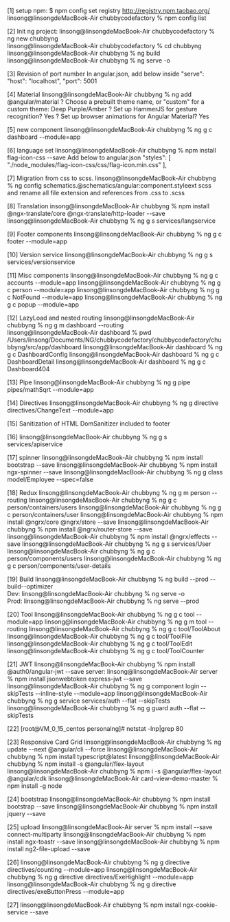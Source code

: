 [1] setup npm:
    $ npm config set registry http://registry.npm.taobao.org/
    linsong@linsongdeMacBook-Air chubbycodefactory % npm config list

[2] Init ng project:
    linsong@linsongdeMacBook-Air chubbycodefactory % ng new chubbyng  
    linsong@linsongdeMacBook-Air chubbycodefactory % cd chubbyng 
    linsong@linsongdeMacBook-Air chubbyng % ng build
    linsong@linsongdeMacBook-Air chubbyng % ng serve -o

[3] Revision of port number
    In angular.json, add below inside "serve":
        "host": "localhost",
        "port": 5001

[4] Material
    linsong@linsongdeMacBook-Air chubbyng % ng add @angular/material
    ? Choose a prebuilt theme name, or "custom" for a custom theme: Deep Purple/Amber
    ? Set up HammerJS for gesture recognition? Yes
    ? Set up browser animations for Angular Material? Yes

[5] new component
    linsong@linsongdeMacBook-Air chubbyng % ng g c dashboard --module=app

[6] language set
    linsong@linsongdeMacBook-Air chubbyng % npm install flag-icon-css --save
    Add below to angular.json
        "styles": [
              "./node_modules/flag-icon-css/css/flag-icon.min.css"
        ],

[7] Migration from css to scss.
    linsong@linsongdeMacBook-Air chubbyng % ng config schematics.@schematics/angular:component.styleext scss
    and rename all file extension and references from .css to .scss

[8] Translation
    insong@linsongdeMacBook-Air chubbyng % npm install @ngx-translate/core @ngx-translate/http-loader --save
    linsong@linsongdeMacBook-Air chubbyng % ng g s services/langservice

[9] Footer components
    linsong@linsongdeMacBook-Air chubbyng % ng g c footer --module=app

[10] Version service
    linsong@linsongdeMacBook-Air chubbyng % ng g s services/versionservice

[11] Misc components
    linsong@linsongdeMacBook-Air chubbyng % ng g c accounts --module=app
    linsong@linsongdeMacBook-Air chubbyng % ng g c person --module=app
    linsong@linsongdeMacBook-Air chubbyng % ng g c NotFound --module=app
    linsong@linsongdeMacBook-Air chubbyng % ng g c popup --module=app

[12] LazyLoad and nested routing
    linsong@linsongdeMacBook-Air chubbyng % ng g m dashboard --routing      
    linsong@linsongdeMacBook-Air dashboard % pwd
        /Users/linsong/Documents/NG/chubbycodefactory/chubbycodefactory/chubbyng/src/app/dashboard 
    linsong@linsongdeMacBook-Air dashboard % ng g c DashboardConfig
    linsong@linsongdeMacBook-Air dashboard % ng g c DashboardDetail
    linsong@linsongdeMacBook-Air dashboard % ng g c Dashboard404

[13] Pipe
    linsong@linsongdeMacBook-Air chubbyng % ng g pipe pipes/mathSqrt --module=app

[14] Directives
    linsong@linsongdeMacBook-Air chubbyng % ng g directive directives/ChangeText --module=app

[15] Sanitization of HTML
    DomSanitizer included to footer

[16]
    linsong@linsongdeMacBook-Air chubbyng % ng g s services/apiservice

[17] spinner
    linsong@linsongdeMacBook-Air chubbyng % npm install bootstrap --save
    linsong@linsongdeMacBook-Air chubbyng % npm install ngx-spinner --save
    linsong@linsongdeMacBook-Air chubbyng % ng g class model/Employee --spec=false

[18] Redux
    linsong@linsongdeMacBook-Air chubbyng % ng g m person --routing
    linsong@linsongdeMacBook-Air chubbyng % ng g c person/containers/users
    linsong@linsongdeMacBook-Air chubbyng % ng g c person/containers/user
    linsong@linsongdeMacBook-Air chubbyng % npm install @ngrx/core @ngrx/store --save
    linsong@linsongdeMacBook-Air chubbyng % npm install @ngrx/router-store --save
    linsong@linsongdeMacBook-Air chubbyng % npm install @ngrx/effects --save
    linsong@linsongdeMacBook-Air chubbyng % ng g s services/User
    linsong@linsongdeMacBook-Air chubbyng % ng g c person/components/users
    linsong@linsongdeMacBook-Air chubbyng % ng g c person/components/user-details

[19] Build
    linsong@linsongdeMacBook-Air chubbyng % ng build --prod --build--optimizer   
    Dev:    linsong@linsongdeMacBook-Air chubbyng % ng serve -o  
    Prod:   linsong@linsongdeMacBook-Air chubbyng % ng serve --prod

[20] Tool
    linsong@linsongdeMacBook-Air chubbyng % ng g c tool --module=app
    linsong@linsongdeMacBook-Air chubbyng % ng g m tool --routing
    linsong@linsongdeMacBook-Air chubbyng % ng g c tool/ToolAbout
    linsong@linsongdeMacBook-Air chubbyng % ng g c tool/ToolFile 
    linsong@linsongdeMacBook-Air chubbyng % ng g c tool/ToolEdit
    linsong@linsongdeMacBook-Air chubbyng % ng g c tool/ToolCounter

[21] JWT
    linsong@linsongdeMacBook-Air chubbyng % npm install @auth0/angular-jwt --save
    server: 
        linsong@linsongdeMacBook-Air server % npm install jsonwebtoken express-jwt --save
    linsong@linsongdeMacBook-Air chubbyng % ng g component login --skipTests --inline-style --module=app
    linsong@linsongdeMacBook-Air chubbyng % ng g service services/auth --flat --skipTests
    linsong@linsongdeMacBook-Air chubbyng % ng g guard auth --flat --skipTests

[22]
    [root@VM_0_15_centos personalng]# netstat -lnp|grep 80

[23] Responsive Card Grid
    linsong@linsongdeMacBook-Air chubbyng % ng update --next @angular/cli --force
    linsong@linsongdeMacBook-Air chubbyng % npm install typescript@latest
    linsong@linsongdeMacBook-Air chubbyng % npm install -s @angular/flex-layout
    linsong@linsongdeMacBook-Air chubbyng % npm i -s @angular/flex-layout @angular/cdk
    linsong@linsongdeMacBook-Air card-view-demo-master % npm install -g node

[24] bootstrap
    linsong@linsongdeMacBook-Air chubbyng % npm install bootstrap --save
    linsong@linsongdeMacBook-Air chubbyng % npm install jquery --save

[25] upload
    linsong@linsongdeMacBook-Air server % npm install --save connect-multiparty
    linsong@linsongdeMacBook-Air chubbyng % npm install ngx-toastr --save
    linsong@linsongdeMacBook-Air chubbyng % npm install ng2-file-upload --save

[26] 
    linsong@linsongdeMacBook-Air chubbyng % ng g directive directives/counting --module=app
    linsong@linsongdeMacBook-Air chubbyng % ng g directive directives/ExeHighlight --module=app
    linsong@linsongdeMacBook-Air chubbyng % ng g directive directives/exeButtonPress --module=app

[27] 
    linsong@linsongdeMacBook-Air chubbyng % npm install ngx-cookie-service --save

